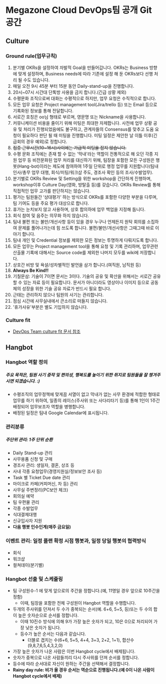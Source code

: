 # Megazone Cloud DevOps팀 공개 Git 공간
## Culture
### Ground rule(업무규칙)
1. 분기별 OKRs을 설정하여 자발적 Goal을 만들어갑니다.
OKRs는 Business 방향에 맞게 설정하며, Business needs에 따라 기존에 설정 해 둔 OKRs보다 선행 처리 될 수도 있습니다.
1. 매일 오전 9시 45분 부터 15분 동안 Daily-stand-up을 진행합니다.
1. 20시~07시 시간대 단톡방 사용을 금지 합니다.(긴급 상황 제외)
1. 수평문화 조직으로써 대화는 수평적으로 하지만, 업무 요청은 수직적으로 합니다.
1. 모든 업무 요청은 Project management tool(Jira/trello 등) 또는 Email 등으로 기록화된 정보를 통해  전달합니다.
1. 서로간 호칭은 oo님 형태로 부르며, 영문명 또는 Nickname을 사용합니다.
1. 커뮤니케이션 비용을 줄이기 위해 미팅은 최대한 자제합니다. 사전에 업무 상황 공유 및 처리가 진행되었음에도 불구하고, 관계자들의 Consensus를 맞추고 도움 요청이 필요하다 판단 될 때 미팅을 진행합니다. 미팅 일정은 제안한 날 이틀 이후(긴급회의 경우 예외)로 정합니다.
1. ~~집중 근무시간(10~16시)사이에는 가급적 미팅을 잡지 않습니다.~~
1. 수평 문화 조직에는 존재 할 수 없는 '막내'라는 역할이 전통적으로 해 오던 각종 지원 업무 등 비전문화된 업무 처리를 대신하기 위해, 팀장을 포함한 모든 구성원은  행봇(Hang-bot)이라는 제도에 참여하여 1주일 단위로 행정 업무를 지원합니다(팀내 인사/총무 업무 대행, 회식/미팅/워크샵 주도, 경조사 확인 등의 조사/수발업무).
1. 분기별로 OKRs Review 및 Setting을 위한 workshop을 간단하게 진행하며, workshop이후 Culture Day(영화, 방탈출 등)를 갖습니다. OKRs Review를 통해 직접적인 업무 고가를 판단하지는 않습니다.
1. 평가는 팀원들간 ‘상대평가’ 하는 방식으로 OKRs를 포함한 다양한 부분을 다루며, 팀 기여도 등을 주요 평가 대상으로 합니다.
1. 휴가는 눈치보지 않고 사용하며, 상호 합의하에 업무 백업을 지정해 둡니다.
1. 회식 참여 및 음주는 의무화 하지 않습니다.
1. 팀내 불편 또는 불만/개선사항 등이 있을 경우 누구나 언제든지 원탁 회의를 소집하여 문제를 풀어나가는데 힘 쓰도록 합니다. 불편/불만/개선사항은 그때그때 바로 이야기 합니다.
1. 팀내 개인 및 Credential 정보를 제외한 모든 정보는 투명하게 다뤄지도록 합니다.
1. 모든 업무는 Project management tool을 통해 요청 및 기록 관리하며, 업무관련 산출물 기록에 대해서는 Source code를 제외한 나머지 모두를 wiki에 저장합니다.
1. 상호간 비방 및 욕설/성차별적인 발언을 삼가 합니다.(여직원, 남직원 등)
1. **Always Be Kind!!**
1. 기칠문삼: 기술이 7이면 문서는 3이다. 기술의 공유 및 확산을 위해서는 서로간 공유 할 수 있는 자료 등이 필요합니다. 문서가 아니더라도 영상이나 이미지 등으로 공동체의 성장을 위한 기술 공유 자료가 반드시 필요 합니다.
1. 근태는 관리하지 않으나 팀원의 사기는 관리합니다.
1. 점심 시간에 사무실내에서 큰소리로 떠들지 않습니다.
1. '휴가사유'부분은 별도 기입하지 않습니다.

### Culture fit
* [DevOps Team culture fit 문서 참조](culture_fit.md)

## Hangbot
### Hangbot 역할 정의
##### 주요 목적은, 팀원 사기 증작 및 편의성, 행복도를 높이기 위한 취지로 팀원들을 잘 챙겨주시면 되겠습니다. :)
* 수평조직의 업무정책에 맞게끔 서열이 없고 막내가 없는 사무 환경에 적합한 형태로 업무를 하기 위하여, 일종의 레이스(주사위 또는 사다리타기 등)를 통해 1인이 1주간 배정되어 업무보조자 역할을 병행합니다.
* 배정된 일정은 팀내 Google Calendar에 표시됩니다.

### 관리분류
##### 주단위 관리: 1주 단위 순환
* Daily Stand-up 관리
* 사무용품 신청 및 구매
* 경조사 관리: 생일자, 결혼, 상조 등
* 사내 각종 요청업무(경영지원실/정보보안 조사 등)
* Task 별 Ticket Due date 관리
* 마이크로 카페(커피머신, 차 등) 관리
* 사무실 주변정리(PC보안 체크)
* 회의실 예약
* 팀 우편물 관리
* 각종 수발업무
* 식대결제대행
* 신규입사자 지원
* **다음 행봇 인수인계(매주 금요일)**

### 이벤트 관리: 일정 플랜 확정 시점 행봇과, 일정 당일 행봇의 협력방식
* 회식
* 워크샵
* 컬쳐데이(분기별)

### Hangbot 선출 및 스케쥴링

* 팀 구성원수-1 에 맞게 앞으로의 주간을 정합니다.(예, 11명일 경우 앞으로 10주간을 정함)
     * 이때, 팀장을 포함한 전체 구성원이 Hangbot 역할을 수행합니다.
* 두개의 주사위를 던져서 두 수가 중복되는 순서(예. 6+6, 5+5, 등)또는 두 수의 합이 높은 숫자순으로 순서를 정합니다.
     * 이때 10진수 방식에 의해 9가 가장 높은 숫자가 되고, 10은 0으로 처리되어 가장 낮은 숫자가 됩니다.
     * 등수가 높은 순서는 다음과 같습니다.
          * 더블로 겹치는 수(6+6, 5+5, 4+4, 3+3, 2+2, 1+1), 합산수(9,8,7,6,5,4,3,2,0)
* 가장 높은 숫자가 나온 사람은 이번 Hangbot cycle에서 배제됩니다.
* 숫자가 중복으로 나온 사람들끼리 다시 주사위를 던져 순서를 정합니다.
* 등수에 따라 순서대로 자신이 원하는 주간을 선택해서 결정합니다.
* **Rainy day rule: 비가 올 경우 순서는 역순으로 진행됩니다.(예 0이 나온 사람이 Hangbot cycle에서 배제)**
